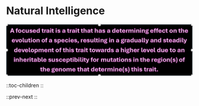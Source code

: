 # **Natural Intelligence**

![focused trait1.png](/focused%20trait1.png)

::toc-children
::

::prev-next
::
